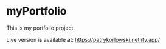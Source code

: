 # myPortfolio
This is my portfolio project.

Live version is available at:
https://patrykorlowski.netlify.app/
